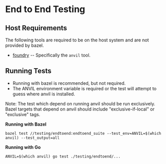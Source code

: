 # End to End Testing

## Host Requirements

The following tools are required to be on the host system and are not provided by bazel.

- [foundry](https://github.com/foundry-rs/foundry) -- Specifically the `anvil` tool.

## Running Tests

- Running with bazel is recommended, but not required. 
- The ANVIL environment variable is required or the test will attempt to guess where anvil is installed.

Note: The test which depend on running anvil should be run exclusively. Bazel targets that depend
on anvil should include "exclusive-if-local" or "exclusive" tags.

**Running with Bazel**

```
bazel test //testing/endtoend:endtoend_suite --test_env=ANVIL=$(which anvil) --test_output=all
```

**Running with Go**

```
ANVIL=$(which anvil) go test ./testing/endtoend/...
```
